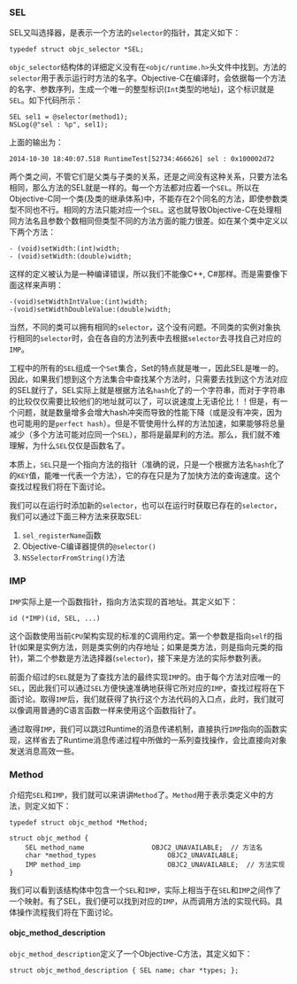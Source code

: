 ### SEL

SEL又叫选择器，是表示一个方法的`selector`的指针，其定义如下：

```
typedef struct objc_selector *SEL;
```

`objc_selector`结构体的详细定义没有在`<objc/runtime.h>`头文件中找到。方法的`selector`用于表示运行时方法的名字。Objective-C在编译时，会依据每一个方法的名字、参数序列，生成一个唯一的整型标识(`Int`类型的地址)，这个标识就是`SEL`。如下代码所示：

```
SEL sel1 = @selector(method1);
NSLog(@"sel : %p", sel1);
```

上面的输出为：

```
2014-10-30 18:40:07.518 RuntimeTest[52734:466626] sel : 0x100002d72
```

两个类之间，不管它们是父类与子类的关系，还是之间没有这种关系，只要方法名相同，那么方法的SEL就是一样的。每一个方法都对应着一个`SEL`。所以在Objective-C同一个类(及类的继承体系)中，不能存在2个同名的方法，即使参数类型不同也不行。相同的方法只能对应一个`SEL`。这也就导致Objective-C在处理相同方法名且参数个数相同但类型不同的方法方面的能力很差。如在某个类中定义以下两个方法：

```
- (void)setWidth:(int)width;
- (void)setWidth:(double)width;
```

这样的定义被认为是一种编译错误，所以我们不能像C++, C#那样。而是需要像下面这样来声明：

```
-(void)setWidthIntValue:(int)width;
-(void)setWidthDoubleValue:(double)width;
```

当然，不同的类可以拥有相同的`selector`，这个没有问题。不同类的实例对象执行相同的`selector`时，会在各自的方法列表中去根据`selector`去寻找自己对应的`IMP`。

工程中的所有的`SEL`组成一个`Set`集合，Set的特点就是唯一，因此SEL是唯一的。因此，如果我们想到这个方法集合中查找某个方法时，只需要去找到这个方法对应的SEL就行了，SEL实际上就是根据方法名`hash`化了的一个字符串，而对于字符串的比较仅仅需要比较他们的地址就可以了，可以说速度上无语伦比！！但是，有一个问题，就是数量增多会增大hash冲突而导致的性能下降（或是没有冲突，因为也可能用的是`perfect hash`）。但是不管使用什么样的方法加速，如果能够将总量减少（多个方法可能对应同一个`SEL`），那将是最犀利的方法。那么，我们就不难理解，为什么`SEL`仅仅是函数名了。

本质上，`SEL`只是一个指向方法的指针（准确的说，只是一个根据方法名`hash`化了的`KEY`值，能唯一代表一个方法），它的存在只是为了加快方法的查询速度。这个查找过程我们将在下面讨论。

我们可以在运行时添加新的`selector`，也可以在运行时获取已存在的`selector`，我们可以通过下面三种方法来获取SEL:

1. `sel_registerName`函数
2. Objective-C编译器提供的`@selector()`
3. `NSSelectorFromString()`方法

### IMP

`IMP`实际上是一个函数指针，指向方法实现的首地址。其定义如下：

```
id (*IMP)(id, SEL, ...)
```

这个函数使用当前`CPU`架构实现的标准的C调用约定。第一个参数是指向`self`的指针(如果是实例方法，则是类实例的内存地址；如果是类方法，则是指向元类的指针)，第二个参数是方法选择器(`selector`)，接下来是方法的实际参数列表。

前面介绍过的`SEL`就是为了查找方法的最终实现`IMP`的。由于每个方法对应唯一的`SEL`，因此我们可以通过`SEL`方便快速准确地获得它所对应的`IMP`，查找过程将在下面讨论。取得`IMP`后，我们就获得了执行这个方法代码的入口点，此时，我们就可以像调用普通的C语言函数一样来使用这个函数指针了。

通过取得`IMP`，我们可以跳过Runtime的消息传递机制，直接执行`IMP`指向的函数实现，这样省去了Runtime消息传递过程中所做的一系列查找操作，会比直接向对象发送消息高效一些。

### Method

介绍完`SEL`和`IMP`，我们就可以来讲讲`Method`了。`Method`用于表示类定义中的方法，则定义如下：

```
typedef struct objc_method *Method;

struct objc_method {
    SEL method_name                	OBJC2_UNAVAILABLE;	// 方法名
    char *method_types                	OBJC2_UNAVAILABLE;
    IMP method_imp             			OBJC2_UNAVAILABLE;	// 方法实现
}
```

我们可以看到该结构体中包含一个`SEL`和`IMP`，实际上相当于在`SEL`和`IMP`之间作了一个映射。有了SEL，我们便可以找到对应的`IMP`，从而调用方法的实现代码。具体操作流程我们将在下面讨论。

#### objc_method_description

`objc_method_description`定义了一个Objective-C方法，其定义如下：

```
struct objc_method_description { SEL name; char *types; };
```